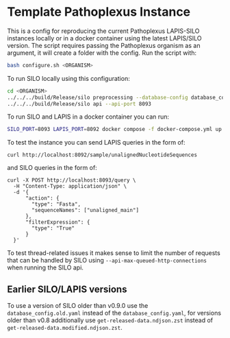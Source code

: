 # Template Pathoplexus Instance

This is a config for reproducing the current Pathoplexus LAPIS-SILO instances locally or in a docker container using the latest LAPIS/SILO version. The script requires passing the Pathoplexus organism as an argument, it will create a folder <ORGANISM> with the config. Run the script with:

```bash
bash configure.sh <ORGANISM>
```

To run SILO locally using this configuration:

```bash
cd <ORGANISM>
../../../build/Release/silo preprocessing --database-config database_config.yaml --preprocessing-config preprocessing_config.yaml
../../../build/Release/silo api --api-port 8093
```

To run SILO and LAPIS in a docker container you can run:

```bash
SILO_PORT=8093 LAPIS_PORT=8092 docker compose -f docker-compose.yml up
```
To test the instance you can send LAPIS queries in the form of:

```
curl http://localhost:8092/sample/unalignedNucleotideSequences
```

and SILO queries in the form of:

```
curl -X POST http://localhost:8093/query \
  -H "Content-Type: application/json" \
  -d '{
      "action": {
        "type": "Fasta",
        "sequenceNames": ["unaligned_main"]
      },
      "filterExpression": {
        "type": "True"
      }
  }'
```

To test thread-related issues it makes sense to limit the number of requests that can be handled by SILO using `--api-max-queued-http-connections` when running the SILO api.

## Earlier SILO/LAPIS versions

To use a version of SILO older than v0.9.0 use the `database_config.old.yaml` instead of the `database_config.yaml`, for versions older than v0.8 additionally use `get-released-data.ndjson.zst` instead of `get-released-data.modified.ndjson.zst`.


